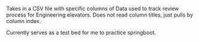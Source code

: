 Takes in a CSV file with specific columns of Data used to track review process for Engineering elevators. Does not read column titles, just pulls by column index. 

Currently serves as a test bed for me to practice springboot. 
